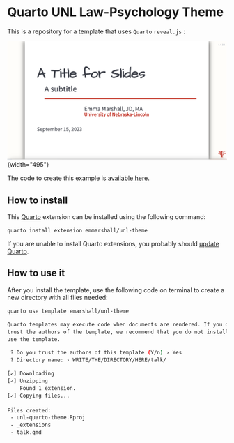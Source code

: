 # Quarto UNL Law-Psychology Theme

This is a repository for a template that uses `Quarto` `reveal.js` :

![](title-slide.png){width="495"}

The code to create this example is [available here](https://github.com/emmarshall/unl-theme/blob/main/template.qmd).

## How to install

This [Quarto](https://quarto.org) extension can be installed using the following command:

``` bash
quarto install extension emmarshall/unl-theme
```

If you are unable to install Quarto extensions, you probably should [update Quarto](https://quarto.org/docs/get-started/).

## How to use it

After you install the template, use the following code on terminal to create a new directory with all files needed:

``` bash
quarto use template emarshall/unl-theme
```

``` bash
Quarto templates may execute code when documents are rendered. If you do not 
trust the authors of the template, we recommend that you do not install or 
use the template.
```

``` bash
 ? Do you trust the authors of this template (Y/n) › Yes
 ? Directory name: › WRITE/THE/DIRECTORY/HERE/talk/
```

``` bash
[✓] Downloading
[✓] Unzipping
    Found 1 extension.
[✓] Copying files...

Files created:
 - unl-quarto-theme.Rproj
 - _extensions
 - talk.qmd
```
